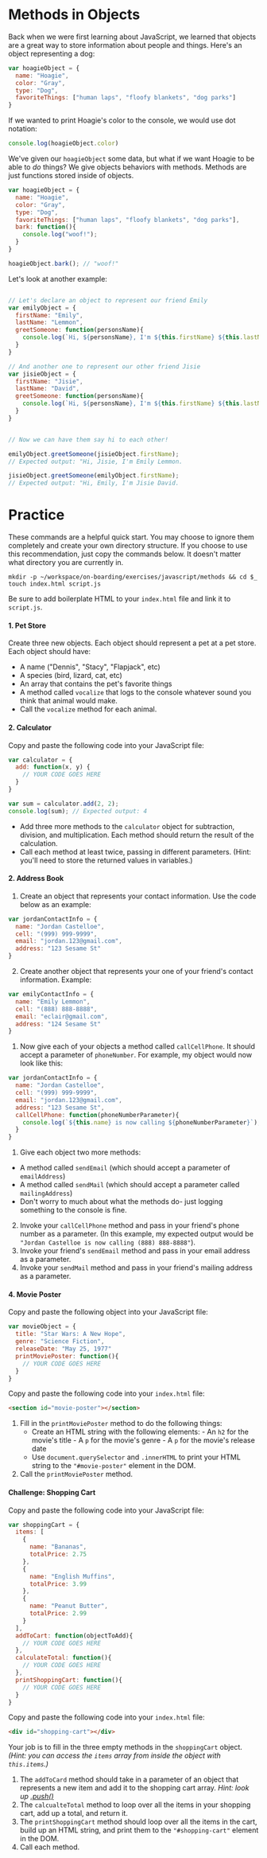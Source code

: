 # Methods in Objects

Back when we were first learning about JavaScript, we learned that objects are a great way to store information about people and things. Here's an object representing a dog:

```js
var hoagieObject = {
  name: "Hoagie",
  color: "Gray",
  type: "Dog",
  favoriteThings: ["human laps", "floofy blankets", "dog parks"]
}
```
If we wanted to print Hoagie's color to the console, we would use dot notation:
```js
console.log(hoagieObject.color)
```
We've given our `hoagieObject` some data, but what if we want Hoagie to be able to *do* things? We give objects behaviors with methods. Methods are just functions stored inside of objects.

```js
var hoagieObject = {
  name: "Hoagie",
  color: "Gray",
  type: "Dog",
  favoriteThings: ["human laps", "floofy blankets", "dog parks"],
  bark: function(){
    console.log("woof!");
  }
}

hoagieObject.bark(); // "woof!"
```

Let's look at another example:
```js

// Let's declare an object to represent our friend Emily
var emilyObject = {
  firstName: "Emily",
  lastName: "Lemmon",
  greetSomeone: function(personsName){
    console.log(`Hi, ${personsName}, I'm ${this.firstName} ${this.lastName}.`);
  }
}

// And another one to represent our other friend Jisie
var jisieObject = {
  firstName: "Jisie",
  lastName: "David",
  greetSomeone: function(personsName){
    console.log(`Hi, ${personsName}, I'm ${this.firstName} ${this.lastName}.`);
  }
}


// Now we can have them say hi to each other!

emilyObject.greetSomeone(jisieObject.firstName);
// Expected output: "Hi, Jisie, I'm Emily Lemmon.

jisieObject.greetSomeone(emilyObject.firstName);
// Expected output: "Hi, Emily, I'm Jisie David.

```

# Practice

These commands are a helpful quick start. You may choose to ignore them completely and create your own directory structure. If you choose to use this recommendation, just copy the commands below. It doesn't matter what directory you are currently in.
```
mkdir -p ~/workspace/on-boarding/exercises/javascript/methods && cd $_
touch index.html script.js
```
Be sure to add boilerplate HTML to your `index.html` file and link it to `script.js`.

#### 1. Pet Store
Create three new objects. Each object should represent a pet at a pet store. Each object should have:
- A name ("Dennis", "Stacy", "Flapjack", etc)
- A species (bird, lizard, cat, etc)
- An array that contains the pet's favorite things
- A method called `vocalize` that logs to the console whatever sound you think that animal would make.
- Call the `vocalize` method for each animal.


#### 2. Calculator
Copy and paste the following code into your JavaScript file:
```js
var calculator = {
  add: function(x, y) {
    // YOUR CODE GOES HERE
  }
}

var sum = calculator.add(2, 2);
console.log(sum); // Expected output: 4
```
- Add three more methods to the `calculator` object for subtraction, division, and multiplication. Each method should return the result of the calculation.
- Call each method at least twice, passing in different parameters. (Hint: you'll need to store the returned values in variables.)

#### 2. Address Book
1. Create an object that represents your contact information. Use the code below as an example:
```js
var jordanContactInfo = {
  name: "Jordan Castelloe",
  cell: "(999) 999-9999",
  email: "jordan.123@gmail.com",
  address: "123 Sesame St"
}
```
2. Create another object that represents your one of your friend's contact information. Example: 
```js
var emilyContactInfo = {
  name: "Emily Lemmon",
  cell: "(888) 888-8888",
  email: "eclair@gmail.com",
  address: "124 Sesame St"
}
```
1. Now give each of your objects a method called `callCellPhone`. It should accept a parameter of `phoneNumber`. For example, my object would now look like this: 
```js
var jordanContactInfo = {
  name: "Jordan Castelloe",
  cell: "(999) 999-9999",
  email: "jordan.123@gmail.com",
  address: "123 Sesame St",
  callCellPhone: function(phoneNumberParameter){
    console.log(`${this.name} is now calling ${phoneNumberParameter}`);
  }
}
```
1. Give each object two more methods: 
  - A method called `sendEmail` (which should accept a parameter of `emailAddress`)
  - A method called `sendMail` (which should accept a parameter called `mailingAddress`)
  - Don't worry to much about what the methods do- just logging something to the console is fine.
2. Invoke your `callCellPhone` method and pass in your friend's phone number as a parameter. (In this example, my expected output would be `"Jordan Castelloe is now calling (888) 888-8888"`).
3. Invoke your friend's `sendEmail` method and pass in your email address as a parameter.
4. Invoke your `sendMail` method and pass in your friend's mailing address as a parameter.

#### 4. Movie Poster
Copy and paste the following object into your JavaScript file:
```js
var movieObject = {
  title: "Star Wars: A New Hope",
  genre: "Science Fiction",
  releaseDate: "May 25, 1977"
  printMoviePoster: function(){
    // YOUR CODE GOES HERE
  }
}
```
Copy and paste the following code into your `index.html` file:
```html
<section id="movie-poster"></section>
```
1. Fill in the `printMoviePoster` method to do the following things:
    - Create an HTML string with the following elements: 
          - An `h2` for the movie's title
          - A `p` for the movie's genre
          - A `p` for the movie's release date
    - Use `document.querySelector` and `.innerHTML` to print your HTML string to the `"#movie-poster"` element in the DOM.
2. Call the `printMoviePoster` method.

#### Challenge: Shopping Cart

Copy and paste the following code into your JavaScript file: 
```js
var shoppingCart = {
  items: [
    {
      name: "Bananas",
      totalPrice: 2.75
    },
    {
      name: "English Muffins",
      totalPrice: 3.99
    },
    {
      name: "Peanut Butter",
      totalPrice: 2.99
    }
  ],
  addToCart: function(objectToAdd){
    // YOUR CODE GOES HERE
  },
  calculateTotal: function(){
    // YOUR CODE GOES HERE
  },
  printShoppingCart: function(){
    // YOUR CODE GOES HERE
  }
}
```

Copy and paste the following code into your `index.html` file:
```html
<div id="shopping-cart"></div>
```
Your job is to fill in the three empty methods in the `shoppingCart` object. *(Hint: you can access the `items` array from inside the object with `this.items`.)*
1. The `addToCard` method should take in a parameter of an object that represents a new item and add it to the shopping cart array. *Hint: look up [.push()](https://www.w3schools.com/jsref/jsref_push.asp)*
1. The `calcualteTotal` method to loop over all the items in your shopping cart, add up a total, and return it.
1. The `printShoppingCart` method should loop over all the items in the cart, build up an HTML string, and print them to the `"#shopping-cart"` element in the DOM. 
1. Call each method.


